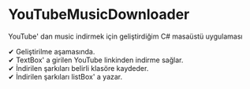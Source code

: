 # YouTubeMusicDownloader
YouTube' dan music indirmek için geliştirdiğim C# masaüstü uygulaması

✔ Geliştirilme aşamasında. </br>
✔ TextBox' a girilen YouTube linkinden indirme sağlar.</br>
✔ İndirilen şarkıları belirli klasöre kaydeder.</br>
✔ İndirilen şarkıları listBox' a yazar.</br>
